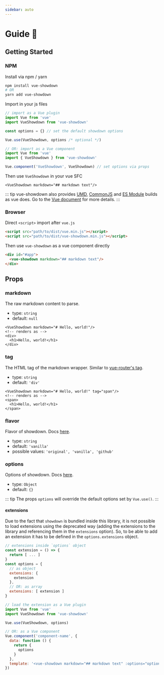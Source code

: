 ```yaml
---
sidebar: auto
---
```


# Guide :rocket:

## Getting Started

### NPM

Install via npm / yarn

```bash
npm install vue-showdown
# OR
yarn add vue-showdown
```

Import in your js files

```js
// import as a Vue plugin
import Vue from 'vue'
import VueShowdown from 'vue-showdown'

const options = {} // set the default showdown options

Vue.use(VueShowdown, options /* optional */)

// OR: import as a Vue component
import Vue from 'vue'
import { VueShowdown } from 'vue-showdown'

Vue.component('VueShowdown', VueShowdown) // set options via props
```

Then use `VueShowdown` in your vue SFC

```vue
<VueShowdown markdown="## markdown text"/>
```

::: tip
vue-showdown also provides [UMD](https://github.com/umdjs/umd), [CommonJS](http://wiki.commonjs.org/wiki/Modules/1.1) and [ES Module](http://exploringjs.com/es6/ch_modules.html) builds as vue does. Go to the [Vue document](https://vuejs.org/v2/guide/installation.html#Terms) for more details.
:::


### Browser

Direct `<script>` import after `vue.js`

```html
<script src="path/to/dist/vue.min.js"></script>
<script src="path/to/dist/vue-showdown.min.js"></script>
```

Then use `vue-showdown` as a vue component directly

```html
<div id="#app">
  <vue-showdown markdown="## markdown text"/>
</div>
```

## Props

### markdown

The raw markdown content to parse.

- type: `string`
- default: `null`

```vue
<VueShowdown markdown="# Hello, world!"/>
<!-- renders as -->
<div>
  <h1>Hello, world!</h1>
</div>
```

### tag

The HTML tag of the markdown wrapper. Similar to [vue-router's tag](https://router.vuejs.org/api/#tag).

- type: `string`
- default: `'div'`

```vue
<VueShowdown markdown="# Hello, world!" tag="span"/>
<!-- renders as -->
<span>
  <h1>Hello, world!</h1>
</span>
```

### flavor

Flavor of showdown. Docs [here](https://github.com/showdownjs/showdown#flavors).

- type: `string`
- default: `'vanilla'`
- possible values: `'original', 'vanilla', 'github'`

### options

Options of showdown. Docs [here](https://github.com/showdownjs/showdown#valid-options).

- type: `Object`
- default: `{}`

::: tip
The props `options` will override the default options set by `Vue.use()`.
:::

#### extensions

Due to the fact that `showdown` is bundled inside this library, it is not possible to load extensions using the deprecated way (adding the extensions to the library and referencing them in the `extensions` option). So, to be able to add an extension it has to be defined in the `options.extensions` object.

```js
// extensions inside `options` object
const extension = () => {
  return [ ... ]
}
const options = {
  // as object
  extensions: {
    extension
  },
  // OR: as array
  extensions: [ extension ]
}

// load the extension as a Vue plugin
import Vue from 'vue'
import VueShowdown from 'vue-showdown'

Vue.use(VueShowdown, options)

// OR: as a Vue component
Vue.component('component-name', {
  data: function () {
    return {
      options
    }
  },
  template: '<vue-showdown markdown="## markdown text" :options="options"/>'
})
```
